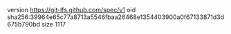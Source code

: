 version https://git-lfs.github.com/spec/v1
oid sha256:39964e65c77a8713a5546fbaa26468e1354403900a0f67133871d3d675b790bd
size 1117
